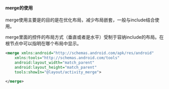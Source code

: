 #### merge的使用

merge使用主要是的目的是在优化布局，减少布局嵌套，一般与include结合使用。

merge里面的控件的布局方式（垂直或者是水平）受制于容纳include的布局。在根节点中可以指明在哪个布局中显示。

```xml
<merge xmlns:android="http://schemas.android.com/apk/res/android"
    xmlns:tools="http://schemas.android.com/tools"
    android:layout_width="match_parent"
    android:layout_height="match_parent"
    tools:showIn="@layout/activity_merge">

</merge>
```
